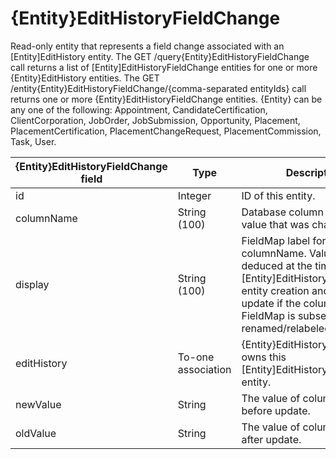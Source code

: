 # {Entity}EditHistoryFieldChange

Read-only entity that represents a field change associated with an [Entity]EditHistory entity. The GET /query{Entity}EditHistoryFieldChange call returns a list of [Entity]EditHistoryFieldChange entities for one or more {Entity}EditHistory entities. The GET /entity{Entity}EditHistoryFieldChange/{comma-separated entityIds} call returns one or more {Entity}EditHistoryFieldChange entities.
{Entity} can be any one of the following: Appointment, CandidateCertification, ClientCorporation, JobOrder, JobSubmission, Opportunity, Placement, PlacementCertification, PlacementChangeRequest, PlacementCommission, Task, User.

| **{Entity}EditHistoryFieldChange field** | **Type** | **Description** | **Not null** | **Read-only** |
| --- | --- | --- | --- | --- |
| id | Integer | ID of this entity. | X | X |
| columnName | String (100) | Database column name for the value that was changed. | X | X |
| display | String (100) | FieldMap label for the columnName. Value is deduced at the time of [Entity]EditHistoryFieldChange entity creation and does not update if the columnName FieldMap is subsequently renamed/relabeled. | X | X | 
| editHistory | To-one association | {Entity}EditHistory entity that owns this [Entity]EditHistoryFieldChange entity. | X | X |
| newValue | String | The value of columnName before update. |  X | | 
| oldValue | String | The value of columnName after update. |  X | |